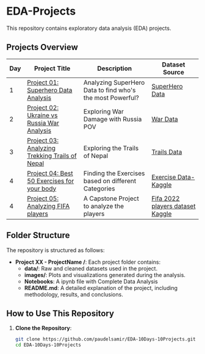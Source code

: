 # EDA-Projects

This repository contains exploratory data analysis (EDA) projects. 

## Projects Overview

| Day | Project Title                              | Description                                             | Dataset Source |
|-----|-------------------------------------------|---------------------------------------------------------|----------------|
| 1   | [Project 01: Superhero Data Analysis](./Project%2001%20-%20Superhero%20Dataset/superhero_data_analysis.ipynb)             | Analyzing SuperHero Data to find who's the most Powerful?   | [SuperHero Data](https://www.kaggle.com/datasets/claudiodavi/superhero-set/data) |
| 2   | [Project 02: Ukraine vs Russia War Analysis](./Project%2002%20-%20Ukarine%20Vs%20Russia%20War/ukraine-vs-russia-war-eda.ipynb)       | Exploring War Damage with Russia POV      | [War Data](https://www.kaggle.com/datasets/piterfm/2022-ukraine-russian-war) |
| 3   | [Project 03: Analyzing Trekking Trails of Nepal](./Project%2003%20-%20Trekking%20Trails%20Nepal/)      | Exploring the Trails of Nepal | [Trails Data](https://www.kaggle.com/datasets/manishsunuwar/trekking-trails-dataset-of-nepal) |
| 4   | [Project 04: Best 50 Exercises for your body](./Project%2004%20-%20Best%2050%20Exercises%20for%20your%20body/best_50_exercises_EDA.ipynb)      | Finding the Exercises based on different Categories | [Exercise Data- Kaggle](https://www.kaggle.com/datasets/prajwaldongre/best-50-exercise-for-your-body) |
| 4   | [Project 05: Analyzing FIFA players](./Project%2005-%20EDA%20Capstone%20Project%20@%20Final%20Insights%20with%20FIFA%20dataset/EDA_with_FIFA_final.ipynb)      | A Capstone Project to analyze the players | [Fifa 2022 players dataset Kaggle](https://www.kaggle.com/datasets/stefanoleone992/fifa-22-complete-player-dataset) |


## Folder Structure

The repository is structured as follows:

- **Project XX - ProjectName /**: Each project folder contains:
  - **data/**: Raw and cleaned datasets used in the project.
  - **images/**: Plots and visualizations generated during the analysis.
  - **Notebooks**: A ipynb file with Complete Data Analysis
  - **README.md**: A detailed explanation of the project, including methodology, results, and conclusions.
  

## How to Use This Repository

1. **Clone the Repository**:
   ```bash
   git clone https://github.com/paudelsamir/EDA-10Days-10Projects.git
   cd EDA-10Days-10Projects
   ```
